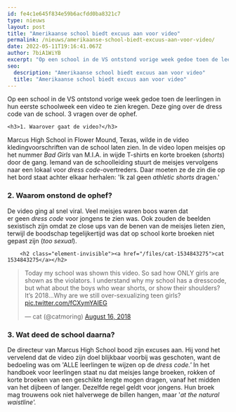 ```yaml
---
id: fe4c1e645f834e59b6acfdd0ba8321c7
type: nieuws
layout: post
title: "Amerikaanse school biedt excuus aan voor video"
permalink: /nieuws/amerikaanse-school-biedt-excuus-aan-voor-video/
date: 2022-05-11T19:16:41.067Z
author: 7biA1WiYB
excerpt: "Op een school in de VS ontstond vorige week gedoe toen de leerlingen in hun eerste schoolweek een video te zien kregen. Deze ging over de dress code van de school. 3 vragen over de ophef.  "
seo:
  description: "Amerikaanse school biedt excuus aan voor video"
  title: "Amerikaanse school biedt excuus aan voor video"
---
```

Op een school in de VS ontstond vorige week gedoe toen de leerlingen in hun eerste schoolweek een video te zien kregen. Deze ging over de dress code van de school. 3 vragen over de ophef.  

    <h3>1. Waarover gaat de video?</h3>
<p>Marcus High School in Flower Mound, Texas, wilde in de video kledingvoorschriften van de school laten zien. In de video lopen meisjes op het nummer <em>Bad Girls </em>van M.I.A. in wijde T-shirts en korte broeken (<em>shorts</em>) door de gang. Iemand van de schoolleiding stuurt de meisjes vervolgens naar een lokaal voor <em>dress code-</em>overtreders. Daar moeten ze de zin die op het bord staat achter elkaar herhalen: 'Ik zal geen <em>athletic shorts </em>dragen.'</p>
<h3>2. Waarom onstond de ophef?</h3>
<p>De video ging al snel viral. Veel meisjes waren boos waren dat er geen <em>dress code </em>voor jongens te zien was. Ook zouden de beelden sexistisch zijn omdat ze close ups van de benen van de meisjes lieten zien, terwijl de boodschap tegelijkertijd was dat op school korte broeken niet gepast zijn (<em>too sexual</em>).  <div class="media media-element-container media-default"><div id="file-534359" class="file file-document file-text-oembed">

        <h2 class="element-invisible"><a href="/files/cat-1534843275">cat 1534843275</a></h2>
    
  
  <div class="content">
    
<blockquote class="twitter-tweet" data-width="550"><p lang="en" dir="ltr">Today my school was shown this video. So sad how ONLY girls are shown as the violators. I understand why my school has a dresscode, but what about the boys who wear shorts, or show their shoulders? It’s 2018...Why are we still over-sexualizing teen girls? <a href="https://t.co/fCXymYAIEG">pic.twitter.com/fCXymYAIEG</a></p>&mdash; cat (@catmoring) <a href="https://twitter.com/catmoring/status/1030188393588813825?ref_src=twsrc%5Etfw">August 16, 2018</a></blockquote>
<script async="" src="https://platform.twitter.com/widgets.js" charset="utf-8"></script>
  </div>

  
</div>
</div>
<h3>3. Wat deed de school daarna?</h3>
<p>De directeur van Marcus High School bood zijn excuses aan. Hij vond het vervelend dat de video zijn doel blijkbaar voorbij was geschoten, want de bedoeling was om 'ALLE leerlingen te wijzen op de <em>dress code.'</em> In het handboek voor leerlingen staat nu dat meisjes lange broeken, rokken of korte broeken van een geschikte lengte mogen dragen, vanaf het midden van het dijbeen of langer. Dezelfde regel geldt voor jongens. Hun broek mag trouwens ook niet halverwege de billen hangen, maar '<em>at the natural waistline'.</em></p>  
